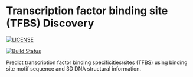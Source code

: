 # Transcription factor binding site (TFBS) Discovery

[![LICENSE](https://img.shields.io/badge/License-BSD%203--Clause-blue.svg)](https://github.com/akshayparopkari/discover_tfbs/blob/master/LICENSE.md)

[![Build Status](https://travis-ci.com/akshayparopkari/discover_tfbs.svg?token=ssxuVM8brnx2p2kamfWs&branch=master)](https://travis-ci.com/akshayparopkari/discover_tfbs)

Predict transcription factor binding specificities/sites (TFBS) using binding site motif sequence and 3D DNA structural information.
